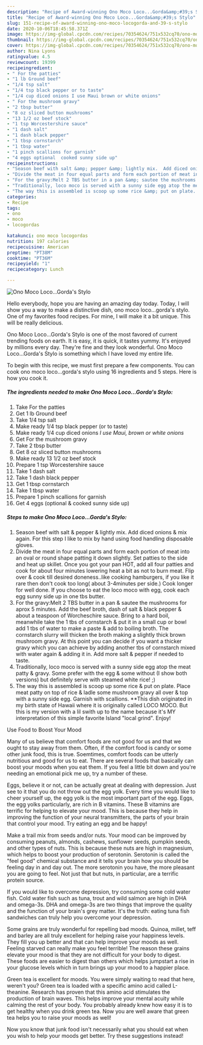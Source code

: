 ```yaml
---
description: "Recipe of Award-winning Ono Moco Loco...Gorda&amp;#39;s Stylo"
title: "Recipe of Award-winning Ono Moco Loco...Gorda&amp;#39;s Stylo"
slug: 151-recipe-of-award-winning-ono-moco-locogorda-and-39-s-stylo
date: 2020-10-06T18:45:58.371Z
image: https://img-global.cpcdn.com/recipes/70354624/751x532cq70/ono-moco-locogordas-stylo-recipe-main-photo.jpg
thumbnail: https://img-global.cpcdn.com/recipes/70354624/751x532cq70/ono-moco-locogordas-stylo-recipe-main-photo.jpg
cover: https://img-global.cpcdn.com/recipes/70354624/751x532cq70/ono-moco-locogordas-stylo-recipe-main-photo.jpg
author: Nina Lyons
ratingvalue: 4.5
reviewcount: 19399
recipeingredient:
- " For the patties"
- "1 lb Ground beef"
- "1/4 tsp salt"
- "1/4 tsp black pepper or to taste"
- "1/4 cup diced onions I use Maui brown or white onions"
- " For the mushroom gravy"
- "2 tbsp butter"
- "8 oz sliced button mushrooms"
- "13 1/2 oz beef stock"
- "1 tsp Worcestershire sauce"
- "1 dash salt"
- "1 dash black pepper"
- "1 tbsp cornstarch"
- "1 tbsp water"
- "1 pinch scallions for garnish"
- "4 eggs optional  cooked sunny side up"
recipeinstructions:
- "Season beef with salt &amp; pepper &amp; lightly mix.  Add diced onions &amp; mix again. For this step I like to mix by hand using food handling disposable gloves."
- "Divide the meat in four equal parts and form each portion of meat into an oval or round shape patting it down slightly. Set patties to the side and heat up skillet. Once you got your pan HOT, add all four patties and cook for about four minutes lowering heat a bit as not to burn meat. Flip over &amp; cook till desired doneness..like cooking hamburgers, if you like it rare then don&#39;t cook too long( about 3-4minutes per side.) Cook longer for well done. If you choose to eat the loco moco with egg, cook each egg sunny side up in one tbs butter."
- "For the gravy:Melt 2 TBS butter in a pan &amp; sautee the mushrooms for aprox 5 minutes. Add the beef broth, dash of salt &amp; black pepper &amp; about a teaspoon of Worcheschire sauce. Bring to a hard boil, meanwhile take the 1 tbs of cornstarch &amp; put it in a small cup or bowl add 1 tbs of water to make a paste &amp; add to boiling broth. The cornstarch slurry will thicken the broth making a slightly thick brown mushroom gravy. At this point you can decide if you want a thicker gravy which you can achieve by adding another tbs of cornstarch mixed with water again &amp; adding it in. Add more salt &amp; pepper if needed to taste."
- "Traditionally, loco moco is served with a sunny side egg atop the meat patty &amp; gravy. Some prefer with the egg &amp; some without (I show both versions) but definitely serve with steamed white rice! ;)"
- "The way this is assembled is scoop up some rice &amp; put on plate. Place meat patty on top of rice &amp; ladle some mushroom gravy all over &amp; top with a sunny side egg. Garnish with scallions. **This dish originated in my birth state of Hawaii where it is originally called LOCO MOCO. But this is my version with a lil swith up to the name because it&#39;s MY interpretation of this simple favorite Island &#34;local grind&#34;. Enjoy!"
categories:
- Recipe
tags:
- ono
- moco
- locogordas

katakunci: ono moco locogordas 
nutrition: 197 calories
recipecuisine: American
preptime: "PT38M"
cooktime: "PT36M"
recipeyield: "1"
recipecategory: Lunch

---
```



![Ono Moco Loco...Gorda&#39;s Stylo](https://img-global.cpcdn.com/recipes/70354624/751x532cq70/ono-moco-locogordas-stylo-recipe-main-photo.jpg)

Hello everybody, hope you are having an amazing day today. Today, I will show you a way to make a distinctive dish, ono moco loco...gorda&#39;s stylo. One of my favorites food recipes. For mine, I will make it a bit unique. This will be really delicious.

Ono Moco Loco...Gorda&#39;s Stylo is one of the most favored of current trending foods on earth. It is easy, it is quick, it tastes yummy. It's enjoyed by millions every day. They're fine and they look wonderful. Ono Moco Loco...Gorda&#39;s Stylo is something which I have loved my entire life.




To begin with this recipe, we must first prepare a few components. You can cook ono moco loco...gorda&#39;s stylo using 16 ingredients and 5 steps. Here is how you cook it.

<!--inarticleads1-->

##### The ingredients needed to make Ono Moco Loco...Gorda&#39;s Stylo:

1. Take  For the patties
1. Get 1 lb Ground beef
1. Take 1/4 tsp salt
1. Make ready 1/4 tsp black pepper (or to taste)
1. Make ready 1/4 cup diced onions *I use Maui, brown or white onions*
1. Get  For the mushroom gravy
1. Take 2 tbsp butter
1. Get 8 oz sliced button mushrooms
1. Make ready 13 1/2 oz beef stock
1. Prepare 1 tsp Worcestershire sauce
1. Take 1 dash salt
1. Take 1 dash black pepper
1. Get 1 tbsp cornstarch
1. Take 1 tbsp water
1. Prepare 1 pinch scallions for garnish
1. Get 4 eggs (optional &amp; cooked sunny side up)




<!--inarticleads2-->

##### Steps to make Ono Moco Loco...Gorda&#39;s Stylo:

1. Season beef with salt &amp; pepper &amp; lightly mix.  Add diced onions &amp; mix again. For this step I like to mix by hand using food handling disposable gloves.
1. Divide the meat in four equal parts and form each portion of meat into an oval or round shape patting it down slightly. Set patties to the side and heat up skillet. Once you got your pan HOT, add all four patties and cook for about four minutes lowering heat a bit as not to burn meat. Flip over &amp; cook till desired doneness..like cooking hamburgers, if you like it rare then don&#39;t cook too long( about 3-4minutes per side.) Cook longer for well done. If you choose to eat the loco moco with egg, cook each egg sunny side up in one tbs butter.
1. For the gravy:Melt 2 TBS butter in a pan &amp; sautee the mushrooms for aprox 5 minutes. Add the beef broth, dash of salt &amp; black pepper &amp; about a teaspoon of Worcheschire sauce. Bring to a hard boil, meanwhile take the 1 tbs of cornstarch &amp; put it in a small cup or bowl add 1 tbs of water to make a paste &amp; add to boiling broth. The cornstarch slurry will thicken the broth making a slightly thick brown mushroom gravy. At this point you can decide if you want a thicker gravy which you can achieve by adding another tbs of cornstarch mixed with water again &amp; adding it in. Add more salt &amp; pepper if needed to taste.
1. Traditionally, loco moco is served with a sunny side egg atop the meat patty &amp; gravy. Some prefer with the egg &amp; some without (I show both versions) but definitely serve with steamed white rice! ;)
1. The way this is assembled is scoop up some rice &amp; put on plate. Place meat patty on top of rice &amp; ladle some mushroom gravy all over &amp; top with a sunny side egg. Garnish with scallions. **This dish originated in my birth state of Hawaii where it is originally called LOCO MOCO. But this is my version with a lil swith up to the name because it&#39;s MY interpretation of this simple favorite Island &#34;local grind&#34;. Enjoy!




Use Food to Boost Your Mood


Many of us believe that comfort foods are not good for us and that we ought to stay away from them. Often, if the comfort food is candy or some other junk food, this is true. Soemtimes, comfort foods can be utterly nutritious and good for us to eat. There are several foods that basically can boost your moods when you eat them. If you feel a little bit down and you're needing an emotional pick me up, try a number of these.

Eggs, believe it or not, can be actually great at dealing with depression. Just see to it that you do not throw out the egg yolk. Every time you would like to cheer yourself up, the egg yolk is the most important part of the egg. Eggs, the egg yolks particularly, are rich in B vitamins. These B vitamins are terrific for helping to elevate your mood. This is because they help in improving the function of your neural transmitters, the parts of your brain that control your mood. Try eating an egg and be happy!

Make a trail mix from seeds and/or nuts. Your mood can be improved by consuming peanuts, almonds, cashews, sunflower seeds, pumpkin seeds, and other types of nuts. This is because these nuts are high in magnesium, which helps to boost your production of serotonin. Serotonin is called the "feel good" chemical substance and it tells your brain how you should be feeling day in and day out. The more serotonin you have, the more pleasant you are going to feel. Not just that but nuts, in particular, are a terrific protein source.

If you would like to overcome depression, try consuming some cold water fish. Cold water fish such as tuna, trout and wild salmon are high in DHA and omega-3s. DHA and omega-3s are two things that improve the quality and the function of your brain's grey matter. It's the truth: eating tuna fish sandwiches can truly help you overcome your depression. 

Some grains are truly wonderful for repelling bad moods. Quinoa, millet, teff and barley are all truly excellent for helping raise your happiness levels. They fill you up better and that can help improve your moods as well. Feeling starved can really make you feel terrible! The reason these grains elevate your mood is that they are not difficult for your body to digest. These foods are easier to digest than others which helps jumpstart a rise in your glucose levels which in turn brings up your mood to a happier place.

Green tea is excellent for moods. You were simply waiting to read that here, weren't you? Green tea is loaded with a specific amino acid called L-theanine. Research has proven that this amino acid stimulates the production of brain waves. This helps improve your mental acuity while calming the rest of your body. You probably already knew how easy it is to get healthy when you drink green tea. Now you are well aware that green tea helps you to raise your moods as well!

Now you know that junk food isn't necessarily what you should eat when you wish to help your moods get better. Try  these suggestions  instead!

